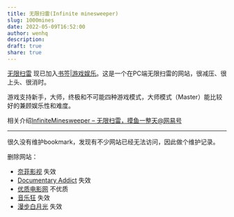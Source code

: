 ```yaml
---
title: 无限扫雷(Infinite minesweeper)
slug: 1000mines
date: 2022-05-09T16:52:00
author: wenhq
description: 
draft: true
share: true
---
```


[无限扫雷](http://www.1000mines.com/) 现已加入[书签|游戏娱乐](https://binwh.com/bookmark/#%E6%9C%89%E8%B6%A3%E7%9A%84%E7%BD%91%E7%AB%99)。这是一个在PC端无限扫雷的网站，很减压、很上头、很消时。

游戏支持新手，大师，终极和不可能四种游戏模式，大师模式（Master）能比较好的兼顾娱乐性和难度。

<!-- more -->

相关介绍[InfiniteMinesweeper – 无限扫雷，摸鱼一整天@网易号](https://www.163.com/dy/article/H6KT8BRL0511ETFJ.html)

---
很久没有维护bookmark，发现有不少网站已经无法访问，因此做个维护记录。

删除网站：
- [奈菲影视](https://www.nfmovies.com/) 失效
- [Documentary Addict](https://documentaryaddict.com/) 失效
- [优质电影网](http://www.youzhidy.com/) 不优质
- [音乐狂](http://music.junyuewl.com/) 失效
- [漫步白月光](https://www.ccava.net/) 失效
